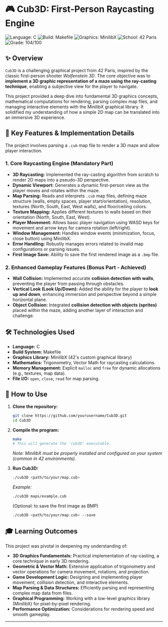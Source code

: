 # 🎮 Cub3D: First-Person Raycasting Engine

![Language: C](https://img.shields.io/badge/Language-C-blue.svg)
![Build: Makefile](https://img.shields.io/badge/Build-Makefile-green.svg)
![Graphics: MinilibX](https://img.shields.io/badge/Graphics-MinilibX-orange.svg)
![School: 42 Paris](https://img.shields.io/badge/School-42_Paris-orange.svg)
![Grade: 104/100](https://img.shields.io/badge/Grade-104/100-brightgreen.svg)

## ✨ Overview

`Cub3D` is a challenging graphical project from 42 Paris, inspired by the classic first-person shooter *Wolfenstein 3D*. The core objective was to **implement a 3D graphic representation of a maze using the ray-casting technique**, enabling a subjective view for the player to navigate.

This project provided a deep dive into fundamental 3D graphics concepts, mathematical computations for rendering, parsing complex map files, and managing interactive elements with the MinilibX graphical library. It solidified my understanding of how a simple 2D map can be translated into an immersive 3D experience.

## 🌟 Key Features & Implementation Details

The project involves parsing a `.cub` map file to render a 3D maze and allow player interaction.

### **1. Core Raycasting Engine (Mandatory Part)**

*   **3D Raycasting:** Implemented the ray-casting algorithm from scratch to render 2D maps into a pseudo-3D perspective.
*   **Dynamic Viewport:** Generates a dynamic first-person view as the player moves and rotates within the maze.
*   **Map Parsing:** Reads and interprets `.cub` map files, defining maze structure (walls, empty spaces, player start/orientation), resolution, textures (North, South, East, West walls), and floor/ceiling colors.
*   **Texture Mapping:** Applies different textures to walls based on their orientation (North, South, East, West).
*   **Player Movement:** Allows basic player navigation using WASD keys for movement and arrow keys for camera rotation (left/right).
*   **Window Management:** Handles window events (minimization, focus, close button) using MinilibX.
*   **Error Handling:** Robustly manages errors related to invalid map configurations or parsing issues.
*   **First Image Save:** Ability to save the first rendered image as a `.bmp` file.

### **2. Enhanced Gameplay Features (Bonus Part - Achieved)**

*   **Wall Collision:** Implemented accurate **collision detection with walls**, preventing the player from passing through obstacles.
*   **Vertical Look (Look Up/Down):** Added the ability for the player to **look up and down**, enhancing immersion and perspective beyond a simple horizontal plane.
*   **Object Collision:** Integrated **collision detection with objects (sprites)** placed within the maze, adding another layer of interaction and challenge.

## 🛠️ Technologies Used

*   **Language:** C
*   **Build System:** Makefile
*   **Graphics Library:** MinilibX (42's custom graphical library)
*   **Mathematics:** Trigonometry, Vector Math for raycasting calculations.
*   **Memory Management:** Explicit `malloc` and `free` for dynamic allocations (e.g., textures, map data).
*   **File I/O:** `open`, `close`, `read` for map parsing.

## 🚀 How to Use

1.  **Clone the repository:**
    ```bash
    git clone https://github.com/yourusername/Cub3D.git
    cd Cub3D
    ```
2.  **Compile the program:**
    ```bash
    make
    # This will generate the 'cub3D' executable.
    ```
    *Note: MinilibX must be properly installed and configured on your system (common in 42 environments).*

3.  **Run Cub3D:**
    ```bash
    ./cub3D <path/to/your/map.cub>
    ```
    *Example:*
    ```bash
    ./cub3D maps/example.cub
    ```
    (Optional: to save the first image as BMP)
    ```bash
    ./cub3D <path/to/your/map.cub> --save
    ```

## 🎓 Learning Outcomes

This project was pivotal in deepening my understanding of:

*   **3D Graphics Fundamentals:** Practical implementation of ray-casting, a core technique in early 3D rendering.
*   **Geometric & Vector Math:** Extensive application of trigonometry and vector operations for camera movement, rotations, and projection.
*   **Game Development Logic:** Designing and implementing player movement, collision detection, and interactive elements.
*   **Map Parsing & Data Structures:** Efficiently parsing and representing complex map data from files.
*   **Graphical Programming:** Working with a low-level graphics library (MinilibX) for pixel-by-pixel rendering.
*   **Performance Optimization:** Considerations for rendering speed and smooth gameplay.

---
